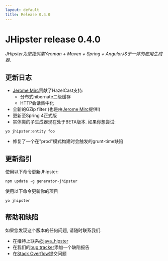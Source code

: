 ```yaml
---
layout: default
title: Release 0.4.0
---
```


JHipster release 0.4.0
==================

*JHipster为您提供集Yeoman + Maven + Spring + AngularJS于一体的应用生成器.*

更新日志
----------

- [Jerome Mirc](https://twitter.com/JeromeMirc)贡献了HazelCast支持:
	- 分布式hibernate二级缓存
	- HTTP会话集中化
- 全新的GZip filter (也是由[Jerome Mirc](https://twitter.com/JeromeMirc)提供!)
- 更新至Spring 4正式版
- 实体类的子生成器现在处于BETA版本. 如果你想尝试:
```
yo jhipster:entity foo
```
- 修复了一个在"prod"模式构建时会触发的grunt-time缺陷


更新指引
------------

使用以下命令更新Jhipster:

```
npm update -g generator-jhipster
```

使用以下命令更新你的项目

```
yo jhipster
```

帮助和缺陷
--------------

如果您发现这个版本的任何问题, 请随时联系我们:

- 在推特上联系[@java_hipster](https://twitter.com/java_hipster)
- 在我们的[bug tracker](https://github.com/jhipster/generator-jhipster/issues?state=open)添加一个缺陷报告
- 在[Stack Overflow](http://stackoverflow.com/tags/jhipster/info)提交问题
